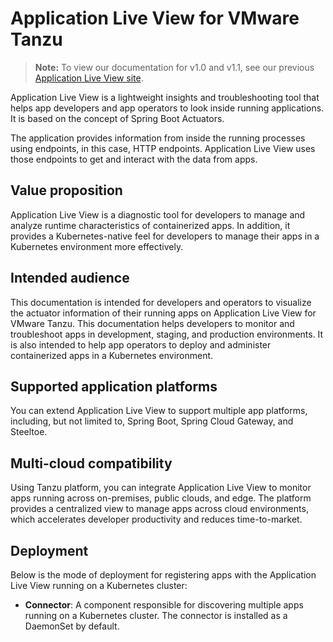 # Application Live View for VMware Tanzu

>**Note:** To view our documentation for v1.0 and v1.1, see our previous
[Application Live View site](https://docs.vmware.com/en/Application-Live-View-for-VMware-Tanzu/index.html).

Application Live View is a lightweight insights and troubleshooting tool that
helps app developers and app operators to look inside running applications.
It is based on the concept of Spring Boot Actuators.

The application provides information from inside the running processes using endpoints,
in this case, HTTP endpoints.
Application Live View uses those endpoints to get and interact with the data from apps.

## <a id="value-proposition"></a>Value proposition

Application Live View is a diagnostic tool for developers to manage and analyze
runtime characteristics of containerized apps.
In addition, it provides a Kubernetes-native feel for developers to manage
their apps in a Kubernetes environment more effectively.

## <a id="intended-audience"></a>Intended audience

This documentation is intended for developers and operators to visualize the actuator
information of their running apps on Application Live View for VMware Tanzu.
This documentation helps developers to monitor and troubleshoot apps
in development, staging, and production environments.
It is also intended to help app operators to deploy and administer
containerized apps in a Kubernetes environment.

## <a id="supported-app-platforms"></a>Supported application platforms

You can extend Application Live View to support multiple app platforms, including,
but not limited to, Spring Boot, Spring Cloud Gateway, and Steeltoe.

## <a id="multicloud-compatibility"></a> Multi-cloud compatibility

Using Tanzu platform, you can integrate Application Live View to monitor apps
running across on-premises, public clouds, and edge.
The platform provides a centralized view to manage apps across cloud environments,
which accelerates developer productivity and reduces time-to-market.

## <a id="deployment"></a> Deployment

Below is the mode of deployment for registering apps with the Application Live View
running on a Kubernetes cluster:

- **Connector**: A component responsible for discovering multiple apps running on
a Kubernetes cluster. The connector is installed as a DaemonSet by default.